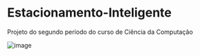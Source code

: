 # Estacionamento-Inteligente
Projeto do segundo período do curso de Ciência da Computação

![image](https://github.com/LucasM-coding/Estacionamento-Inteligente/assets/131298511/bf6bad71-6b8d-4e3b-9f8a-84865890d500)
